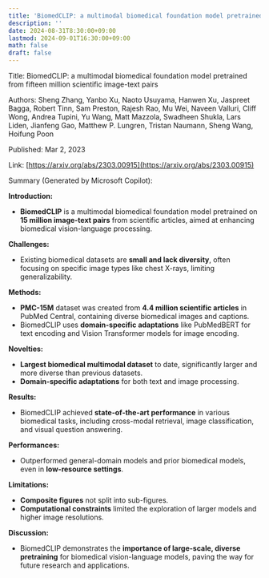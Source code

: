 ```yaml
---
title: 'BiomedCLIP: a multimodal biomedical foundation model pretrained from fifteen million scientific image-text pairs'
description: ''
date: 2024-08-31T8:30:00+09:00
lastmod: 2024-09-01T16:30:00+09:00
math: false
draft: false
---
```


Title: BiomedCLIP: a multimodal biomedical foundation model pretrained from fifteen million scientific image-text pairs

Authors: Sheng Zhang, Yanbo Xu, Naoto Usuyama, Hanwen Xu, Jaspreet Bagga, Robert Tinn, Sam Preston, Rajesh Rao, Mu Wei, Naveen Valluri, Cliff Wong, Andrea Tupini, Yu Wang, Matt Mazzola, Swadheen Shukla, Lars Liden, Jianfeng Gao, Matthew P. Lungren, Tristan Naumann, Sheng Wang, Hoifung Poon

Published: Mar 2, 2023

Link: [https://arxiv.org/abs/2303.00915](https://arxiv.org/abs/2303.00915)

Summary (Generated by Microsoft Copilot):

**Introduction:**
- **BiomedCLIP** is a multimodal biomedical foundation model pretrained on **15 million image-text pairs** from scientific articles, aimed at enhancing biomedical vision-language processing.

**Challenges:**
- Existing biomedical datasets are **small and lack diversity**, often focusing on specific image types like chest X-rays, limiting generalizability.

**Methods:**
- **PMC-15M** dataset was created from **4.4 million scientific articles** in PubMed Central, containing diverse biomedical images and captions.
- BiomedCLIP uses **domain-specific adaptations** like PubMedBERT for text encoding and Vision Transformer models for image encoding.

**Novelties:**
- **Largest biomedical multimodal dataset** to date, significantly larger and more diverse than previous datasets.
- **Domain-specific adaptations** for both text and image processing.

**Results:**
- BiomedCLIP achieved **state-of-the-art performance** in various biomedical tasks, including cross-modal retrieval, image classification, and visual question answering.

**Performances:**
- Outperformed general-domain models and prior biomedical models, even in **low-resource settings**.

**Limitations:**
- **Composite figures** not split into sub-figures.
- **Computational constraints** limited the exploration of larger models and higher image resolutions.

**Discussion:**
- BiomedCLIP demonstrates the **importance of large-scale, diverse pretraining** for biomedical vision-language models, paving the way for future research and applications.
